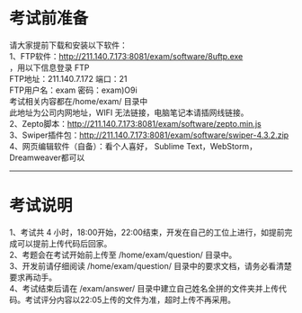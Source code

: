 # 考试前准备
请大家提前下载和安装以下软件：<br/>
1、FTP软件：http://211.140.7.173:8081/exam/software/8uftp.exe<br/>
，用以下信息登录 FTP <br/>
FTP地址：211.140.7.172  端口：21<br/>
FTP用户名：exam 密码：exam)O9i<br/>
考试相关内容都在/home/exam/ 目录中<br/>
此地址为公司内网地址，WIFI 无法链接，电脑笔记本请插网线链接。<br/>
2、Zepto脚本：http://211.140.7.173:8081/exam/software/zepto.min.js<br/>
3、Swiper插件包：http://211.140.7.173:8081/exam/software/swiper-4.3.2.zip<br/>
4、网页编辑软件（自备）：看个人喜好， Sublime Text，WebStorm，Dreamweaver都可以<br/>
<hr/>
<h1>考试说明</h1>
1、考试共 4 小时，18:00开始，22:00结束，开发在自己的工位上进行，如提前完成可以提前上传代码后回家。<br/>
2、考题会在考试开始前上传至 /home/exam/question/ 目录中。<br/>
3、开发前请仔细阅读 /home/exam/question/ 目录中的要求文档，请务必看清楚要求再动手。<br/>
4、考试结束后请在 /exam/answer/ 目录中建立自己姓名全拼的文件夹并上传代码。考试评分内容以22:05上传的文件为准，超时上传不再采用。<br/>
